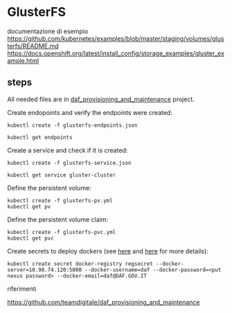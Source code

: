 # GlusterFS

documentazione di esempio
https://github.com/kubernetes/examples/blob/master/staging/volumes/glusterfs/README.md
https://docs.openshift.org/latest/install_config/storage_examples/gluster_example.html

## steps
All needed files are in [daf_provisioning_and_maintenance](https://github.com/teamdigitale/daf_provisioning_and_maintenance/tree/master/kubernetes) project.

Create endopoints and verify the endpoints were created:
```
kubectl create -f glusterfs-endpoints.json

kubectl get endpoints
```
Create a service and check if it is created:

```
kubectl create -f glusterfs-service.json

kubectl get service gluster-cluster
```

Define the persistent volume:
```
kubectl create -f glusterfs-pv.yml
kubectl get pv
```
Define the persistent volume claim:
```
kubectl create -f glusterfs-pvc.yml
kubectl get pvc
```

Create secrets to deploy dockers (see [here](https://github.com/k8s-community/cluster-deploy) and [here](https://kubernetes.io/docs/tasks/configure-pod-container/pull-image-private-registry/) for more details):
```
kubectl create secret docker-registry regsecret --docker-server=10.98.74.120:5000 --docker-username=daf --docker-password=<put nexus password> --docker-email=daf@DAF.GOV.IT
```



riferimenti

https://github.com/teamdigitale/daf_provisioning_and_maintenance
